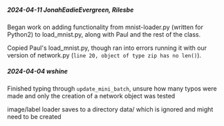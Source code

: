 ##### 2024-04-11 JonahEadieEvergreen, Rilesbe

Began work on adding functionality from mnist-loader.py (written for Python2) to
load_mnist.py, along with Paul and the rest of the class.

Copied Paul's load_mnist.py, though ran into errors running it with our 
version of network.py (`line 20, object of type zip has no len()`).

##### 2024-04-04 wshine

Finished typing through `update_mini_batch`, unsure how many typos were made and
only the creation of a network object was tested

image/label loader saves to a directory data/ which is ignored and might need to
be created


